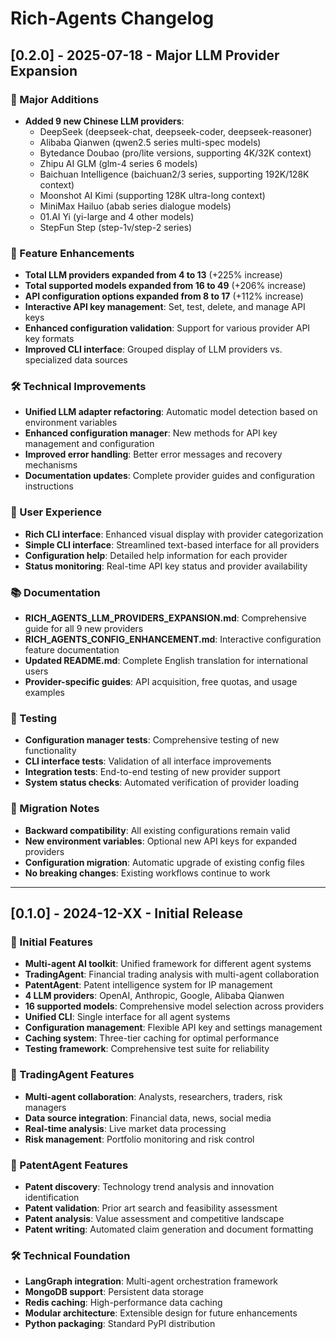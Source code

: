 # Rich-Agents Changelog

## [0.2.0] - 2025-07-18 - Major LLM Provider Expansion

### 🌟 Major Additions
- **Added 9 new Chinese LLM providers**:
  - DeepSeek (deepseek-chat, deepseek-coder, deepseek-reasoner)
  - Alibaba Qianwen (qwen2.5 series multi-spec models)
  - Bytedance Doubao (pro/lite versions, supporting 4K/32K context)
  - Zhipu AI GLM (glm-4 series 6 models)
  - Baichuan Intelligence (baichuan2/3 series, supporting 192K/128K context)
  - Moonshot AI Kimi (supporting 128K ultra-long context)
  - MiniMax Hailuo (abab series dialogue models)
  - 01.AI Yi (yi-large and 4 other models)
  - StepFun Step (step-1v/step-2 series)

### 🔧 Feature Enhancements
- **Total LLM providers expanded from 4 to 13** (+225% increase)
- **Total supported models expanded from 16 to 49** (+206% increase)
- **API configuration options expanded from 8 to 17** (+112% increase)
- **Interactive API key management**: Set, test, delete, and manage API keys
- **Enhanced configuration validation**: Support for various provider API key formats
- **Improved CLI interface**: Grouped display of LLM providers vs. specialized data sources

### 🛠️ Technical Improvements
- **Unified LLM adapter refactoring**: Automatic model detection based on environment variables
- **Enhanced configuration manager**: New methods for API key management and configuration
- **Improved error handling**: Better error messages and recovery mechanisms
- **Documentation updates**: Complete provider guides and configuration instructions

### 🎯 User Experience
- **Rich CLI interface**: Enhanced visual display with provider categorization
- **Simple CLI interface**: Streamlined text-based interface for all providers
- **Configuration help**: Detailed help information for each provider
- **Status monitoring**: Real-time API key status and provider availability

### 📚 Documentation
- **RICH_AGENTS_LLM_PROVIDERS_EXPANSION.md**: Comprehensive guide for all 9 new providers
- **RICH_AGENTS_CONFIG_ENHANCEMENT.md**: Interactive configuration feature documentation
- **Updated README.md**: Complete English translation for international users
- **Provider-specific guides**: API acquisition, free quotas, and usage examples

### 🧪 Testing
- **Configuration manager tests**: Comprehensive testing of new functionality
- **CLI interface tests**: Validation of all interface improvements
- **Integration tests**: End-to-end testing of new provider support
- **System status checks**: Automated verification of provider loading

### 🔄 Migration Notes
- **Backward compatibility**: All existing configurations remain valid
- **New environment variables**: Optional new API keys for expanded providers
- **Configuration migration**: Automatic upgrade of existing config files
- **No breaking changes**: Existing workflows continue to work

---

## [0.1.0] - 2024-12-XX - Initial Release

### 🎉 Initial Features
- **Multi-agent AI toolkit**: Unified framework for different agent systems
- **TradingAgent**: Financial trading analysis with multi-agent collaboration
- **PatentAgent**: Patent intelligence system for IP management
- **4 LLM providers**: OpenAI, Anthropic, Google, Alibaba Qianwen
- **16 supported models**: Comprehensive model selection across providers
- **Unified CLI**: Single interface for all agent systems
- **Configuration management**: Flexible API key and settings management
- **Caching system**: Three-tier caching for optimal performance
- **Testing framework**: Comprehensive test suite for reliability

### 🏦 TradingAgent Features
- **Multi-agent collaboration**: Analysts, researchers, traders, risk managers
- **Data source integration**: Financial data, news, social media
- **Real-time analysis**: Live market data processing
- **Risk management**: Portfolio monitoring and risk control

### 🔬 PatentAgent Features
- **Patent discovery**: Technology trend analysis and innovation identification
- **Patent validation**: Prior art search and feasibility assessment
- **Patent analysis**: Value assessment and competitive landscape
- **Patent writing**: Automated claim generation and document formatting

### 🛠️ Technical Foundation
- **LangGraph integration**: Multi-agent orchestration framework
- **MongoDB support**: Persistent data storage
- **Redis caching**: High-performance data caching
- **Modular architecture**: Extensible design for future enhancements
- **Python packaging**: Standard PyPI distribution 